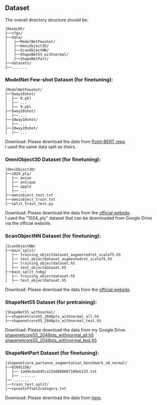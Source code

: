 ## Dataset

The overall directory structure should be:
```
│MaskLRF/
├──cfgs/
├──data/
│   ├──ModelNetFewshot/
│   ├──OmniObject3D/
│   ├──ScanObjectNN/
│   ├──ShapeNet55_withnormal/
│   ├──ShapeNetPart/
├──datasets/
├──.......
```

### ModelNet Few-shot Dataset (for finetuning):
```
│ModelNetFewshot/
├──5way10shot/
│  ├── 0.pkl
│  ├── ...
│  ├── 9.pkl
├──5way20shot/
│  ├── ...
├──10way10shot/
│  ├── ...
├──10way20shot/
│  ├── ...
```
Download: Please download the data from [Point-BERT repo](https://github.com/lulutang0608/Point-BERT/blob/49e2c7407d351ce8fe65764bbddd5d9c0e0a4c52/DATASET.md).<br> I used the same data split as theirs.

### OmniObject3D Dataset (for finetuning):
```
│OmniObject3D/
├──1024_ply/
│  ├── anise
│  ├── antique
│  ├── apple
│  ├── ...
├──omniobject_test.txt
├──omniobject_train.txt
├──split_train_test.py
```
Download: Please download the data from the [official website](https://github.com/omniobject3d/OmniObject3D/).<br>
I used the "1024_ply" dataset that can be downloaded from Google Drive via the official website.

### ScanObjectNN Dataset (for finetuning):
```
│ScanObjectNN/
├──main_split/
│  ├── training_objectdataset_augmentedrot_scale75.h5
│  ├── test_objectdataset_augmentedrot_scale75.h5
│  ├── training_objectdataset.h5
│  ├── test_objectdataset.h5
├──main_split_nobg/
│  ├── training_objectdataset.h5
│  ├── test_objectdataset.h5
```
Download: Please download the data from the [official website](https://hkust-vgd.github.io/scanobjectnn/).

### ShapeNet55 Dataset (for pretraining):
```
│ShapeNet55_withnormal/
├──shapenetcore55_2048pts_withnormal_all.h5
├──shapenetcore55_2048pts_withnormal_test.h5
```
Download: Please download the data from my Google Drive.<br>
[shapenetcore55_2048pts_withnormal_all.h5](https://drive.google.com/file/d/1W8YwEfR_swUK5imHN5l7T-7xTbGoOwRa/view?usp=sharing)<br>
[shapenetcore55_2048pts_withnormal_test.h5](https://drive.google.com/file/d/1pOnjCP6tTlHM3MNIgnIUsOtTd-ahhhKV/view?usp=sharing)

### ShapeNetPart Dataset (for finetuning):
```
|shapenetcore_partanno_segmentation_benchmark_v0_normal/
├──02691156/
│  ├── 1a04e3eab45ca15dd86060f189eb133.txt
│  ├── .......
│── .......
│──train_test_split/
│──synsetoffset2category.txt
```
Download: Please download the data from [here](https://shapenet.cs.stanford.edu/media/shapenetcore_partanno_segmentation_benchmark_v0_normal.zip). 
